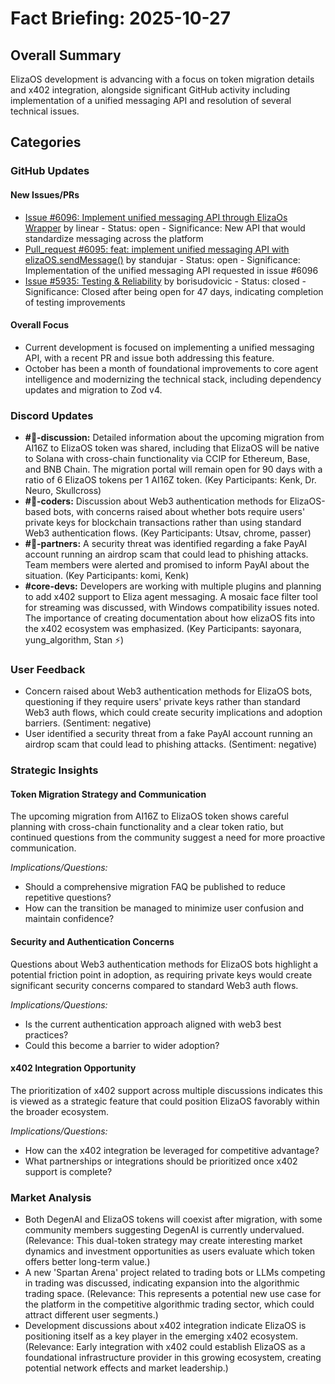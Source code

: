 # Fact Briefing: 2025-10-27

## Overall Summary
ElizaOS development is advancing with a focus on token migration details and x402 integration, alongside significant GitHub activity including implementation of a unified messaging API and resolution of several technical issues.

## Categories

### GitHub Updates

#### New Issues/PRs
- [Issue #6096: Implement unified messaging API through ElizaOs Wrapper](https://github.com/elizaOS/eliza/issues/6096) by linear - Status: open - Significance: New API that would standardize messaging across the platform
- [Pull_request #6095: feat: implement unified messaging API with elizaOS.sendMessage()](https://github.com/elizaOS/eliza/pull/6095) by standujar - Status: open - Significance: Implementation of the unified messaging API requested in issue #6096
- [Issue #5935: Testing & Reliability](https://github.com/elizaOS/eliza/issues/5935) by borisudovicic - Status: closed - Significance: Closed after being open for 47 days, indicating completion of testing improvements

#### Overall Focus
- Current development is focused on implementing a unified messaging API, with a recent PR and issue both addressing this feature.
- October has been a month of foundational improvements to core agent intelligence and modernizing the technical stack, including dependency updates and migration to Zod v4.

### Discord Updates
- **#💬-discussion:** Detailed information about the upcoming migration from AI16Z to ElizaOS token was shared, including that ElizaOS will be native to Solana with cross-chain functionality via CCIP for Ethereum, Base, and BNB Chain. The migration portal will remain open for 90 days with a ratio of 6 ElizaOS tokens per 1 AI16Z token. (Key Participants: Kenk, Dr. Neuro, Skullcross)
- **#💬-coders:** Discussion about Web3 authentication methods for ElizaOS-based bots, with concerns raised about whether bots require users' private keys for blockchain transactions rather than using standard Web3 authentication flows. (Key Participants: Utsav, chrome, passer)
- **#🥇-partners:** A security threat was identified regarding a fake PayAI account running an airdrop scam that could lead to phishing attacks. Team members were alerted and promised to inform PayAI about the situation. (Key Participants: komi, Kenk)
- **#core-devs:** Developers are working with multiple plugins and planning to add x402 support to Eliza agent messaging. A mosaic face filter tool for streaming was discussed, with Windows compatibility issues noted. The importance of creating documentation about how elizaOS fits into the x402 ecosystem was emphasized. (Key Participants: sayonara, yung_algorithm, Stan ⚡)

### User Feedback
- Concern raised about Web3 authentication methods for ElizaOS bots, questioning if they require users' private keys rather than standard Web3 auth flows, which could create security implications and adoption barriers. (Sentiment: negative)
- User identified a security threat from a fake PayAI account running an airdrop scam that could lead to phishing attacks. (Sentiment: negative)

### Strategic Insights

#### Token Migration Strategy and Communication
The upcoming migration from AI16Z to ElizaOS token shows careful planning with cross-chain functionality and a clear token ratio, but continued questions from the community suggest a need for more proactive communication.

*Implications/Questions:*
  - Should a comprehensive migration FAQ be published to reduce repetitive questions?
  - How can the transition be managed to minimize user confusion and maintain confidence?

#### Security and Authentication Concerns
Questions about Web3 authentication methods for ElizaOS bots highlight a potential friction point in adoption, as requiring private keys would create significant security concerns compared to standard Web3 auth flows.

*Implications/Questions:*
  - Is the current authentication approach aligned with web3 best practices?
  - Could this become a barrier to wider adoption?

#### x402 Integration Opportunity
The prioritization of x402 support across multiple discussions indicates this is viewed as a strategic feature that could position ElizaOS favorably within the broader ecosystem.

*Implications/Questions:*
  - How can the x402 integration be leveraged for competitive advantage?
  - What partnerships or integrations should be prioritized once x402 support is complete?

### Market Analysis
- Both DegenAI and ElizaOS tokens will coexist after migration, with some community members suggesting DegenAI is currently undervalued. (Relevance: This dual-token strategy may create interesting market dynamics and investment opportunities as users evaluate which token offers better long-term value.)
- A new 'Spartan Arena' project related to trading bots or LLMs competing in trading was discussed, indicating expansion into the algorithmic trading space. (Relevance: This represents a potential new use case for the platform in the competitive algorithmic trading sector, which could attract different user segments.)
- Development discussions about x402 integration indicate ElizaOS is positioning itself as a key player in the emerging x402 ecosystem. (Relevance: Early integration with x402 could establish ElizaOS as a foundational infrastructure provider in this growing ecosystem, creating potential network effects and market leadership.)